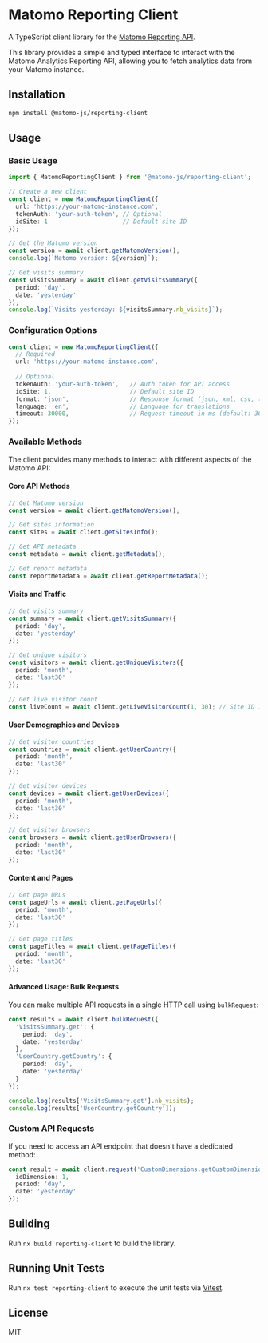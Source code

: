 # Matomo Reporting Client

A TypeScript client library for the [Matomo Reporting API](https://developer.matomo.org/api-reference/reporting-api).

This library provides a simple and typed interface to interact with the Matomo Analytics Reporting API, allowing you to fetch analytics data from your Matomo instance.

## Installation

```bash
npm install @matomo-js/reporting-client
```

## Usage

### Basic Usage

```typescript
import { MatomoReportingClient } from '@matomo-js/reporting-client';

// Create a new client
const client = new MatomoReportingClient({
  url: 'https://your-matomo-instance.com',
  tokenAuth: 'your-auth-token', // Optional
  idSite: 1                     // Default site ID
});

// Get the Matomo version
const version = await client.getMatomoVersion();
console.log(`Matomo version: ${version}`);

// Get visits summary
const visitsSummary = await client.getVisitsSummary({
  period: 'day',
  date: 'yesterday'
});
console.log(`Visits yesterday: ${visitsSummary.nb_visits}`);
```

### Configuration Options

```typescript
const client = new MatomoReportingClient({
  // Required
  url: 'https://your-matomo-instance.com',
  
  // Optional
  tokenAuth: 'your-auth-token',   // Auth token for API access
  idSite: 1,                      // Default site ID
  format: 'json',                 // Response format (json, xml, csv, tsv, html, rss)
  language: 'en',                 // Language for translations
  timeout: 30000,                 // Request timeout in ms (default: 30000)
});
```

### Available Methods

The client provides many methods to interact with different aspects of the Matomo API:

#### Core API Methods

```typescript
// Get Matomo version
const version = await client.getMatomoVersion();

// Get sites information
const sites = await client.getSitesInfo();

// Get API metadata
const metadata = await client.getMetadata();

// Get report metadata
const reportMetadata = await client.getReportMetadata();
```

#### Visits and Traffic

```typescript
// Get visits summary
const summary = await client.getVisitsSummary({
  period: 'day',
  date: 'yesterday'
});

// Get unique visitors
const visitors = await client.getUniqueVisitors({
  period: 'month',
  date: 'last30'
});

// Get live visitor count
const liveCount = await client.getLiveVisitorCount(1, 30); // Site ID 1, last 30 minutes
```

#### User Demographics and Devices

```typescript
// Get visitor countries
const countries = await client.getUserCountry({
  period: 'month',
  date: 'last30'
});

// Get visitor devices
const devices = await client.getUserDevices({
  period: 'month',
  date: 'last30'
});

// Get visitor browsers
const browsers = await client.getUserBrowsers({
  period: 'month',
  date: 'last30'
});
```

#### Content and Pages

```typescript
// Get page URLs
const pageUrls = await client.getPageUrls({
  period: 'month',
  date: 'last30'
});

// Get page titles
const pageTitles = await client.getPageTitles({
  period: 'month',
  date: 'last30'
});
```

#### Advanced Usage: Bulk Requests

You can make multiple API requests in a single HTTP call using `bulkRequest`:

```typescript
const results = await client.bulkRequest({
  'VisitsSummary.get': {
    period: 'day',
    date: 'yesterday'
  },
  'UserCountry.getCountry': {
    period: 'day',
    date: 'yesterday'
  }
});

console.log(results['VisitsSummary.get'].nb_visits);
console.log(results['UserCountry.getCountry']);
```

### Custom API Requests

If you need to access an API endpoint that doesn't have a dedicated method:

```typescript
const result = await client.request('CustomDimensions.getCustomDimension', {
  idDimension: 1,
  period: 'day',
  date: 'yesterday'
});
```

## Building

Run `nx build reporting-client` to build the library.

## Running Unit Tests

Run `nx test reporting-client` to execute the unit tests via [Vitest](https://vitest.dev/).

## License

MIT
